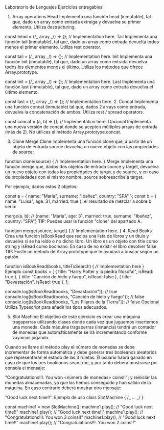 Laboratorio de Lenguajes
Ejercicios entregables

1. Array operations
   Head
   Implementa una función head (inmutable), tal que, dado un array como entrada extraiga y devuelva su primer elemento. Utiliza destructuring.

const head = (/_ array _/) => {}; // Implementation here.
Tail
Implementa una función tail (inmutable), tal que, dado un array como entrada devuelta todos menos el primer elemento. Utiliza rest operator.

const tail = (/_ array _/) => {}; // Implementation here.
Init
Implementa una función init (inmutable), tal que, dado un array como entrada devuelva todos los elementos menos el último. Utiliza los métodos que ofrece Array.prototype.

const init = (/_ array _/) => {}; // Implementation here.
Last
Implementa una función last (inmutable), tal que, dado un array como entrada devuelva el último elemento.

const last = (/_ array _/) => {}; // Implementation here. 2. Concat
Implementa una función concat (inmutable) tal que, dados 2 arrays como entrada, devuelva la concatenación de ambos. Utiliza rest / spread operators.

const concat = (a, b) => {}; // Implementation here.
Opcional
Implementa una nueva versión de concat donde se acepten múltiples arrays de entrada (más de 2). No utilices el método Array.prototype.concat.

3. Clone Merge
   Clone
   Implementa una función clone que, a partir de un objeto de entrada source devuelva un nuevo objeto con las propiedades de source:

function clone(source) {
// Implementation here.
}
Merge
Implementa una función merge que, dados dos objetos de entrada source y target, devuelva un nuevo objeto con todas las propiedades de target y de source, y en caso de propiedades con el mismo nombre, source sobreescribe a target.

Por ejemplo, dados estos 2 objetos:

const a = { name: "Maria", surname: "Ibañez", country: "SPA" };
const b = { name: "Luisa", age: 31, married: true };
el resultado de mezclar a sobre b sería:

merge(a, b); // {name: "Maria", age: 31, married: true, surname: "Ibañez", country: "SPA"}
TIP: Puedes usar la función "clone" del apartado A.

function merge(source, target) {
// Implementation here.
} 4. Read Books
Crea una función isBookRead que reciba una lista de libros y un título y devuelva si se ha leído o no dicho libro. Un libro es un objeto con title como string y isRead como booleano. En caso de no existir el libro devolver false TIP: Existe un método de Array.prototype que te ayudará a buscar según un patrón.

function isBookRead(books, titleToSearch) {
// Implementation here
}
Ejemplo
const books = [
{ title: "Harry Potter y la piedra filosofal", isRead: true },
{ title: "Canción de hielo y fuego", isRead: false },
{ title: "Devastación", isRead: true },
];

console.log(isBookRead(books, "Devastación")); // true
console.log(isBookRead(books, "Canción de hielo y fuego")); // false
console.log(isBookRead(books, "Los Pilares de la Tierra")); // false
Opcional
Utiliza Typescript para añadir los tipos adecuados.

5. Slot Machine
   El objetivo de este ejercicio es crear una máquina tragaperras utilizando clases donde cada vez que juguemos insertemos una moneda. Cada máquina tragaperras (instancia) tendrá un contador de monedas que automáticamente se irá incrementando conforme vayamos jugando.

Cuando se llame al método play el número de monedas se debe incrementar de forma automática y debe generar tres booleanos aleatorios que representarán el estado de las 3 ruletas. El usuario habrá ganado en caso de que los tres booleanos sean true, y por tanto deberá mostrarse por consola el mensaje:

"Congratulations!!!. You won <número de monedas> coins!!";
y reiniciar las monedas almacenadas, ya que las hemos conseguido y han salido de la máquina. En caso contrario deberá mostrar otro mensaje:

"Good luck next time!!".
Ejemplo de uso
class SlotMachine {
/_ ... _/
}

const machine1 = new SlotMachine();
machine1.play(); // "Good luck next time!!"
machine1.play(); // "Good luck next time!!"
machine1.play(); // "Congratulations!!!. You won 3 coins!!"
machine1.play(); // "Good luck next time!!"
machine1.play(); // "Congratulations!!!. You won 2 coins!!"
